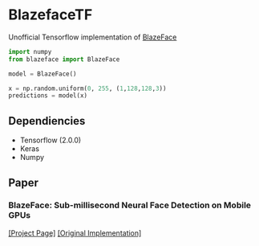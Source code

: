 # BlazefaceTF

Unofficial Tensorflow implementation of [BlazeFace](https://sites.google.com/view/perception-cv4arvr/blazeface)
 
 ```python
import numpy
from blazeface import BlazeFace

model = BlazeFace()

x = np.random.uniform(0, 255, (1,128,128,3))
predictions = model(x)
```

##  Dependiencies

* Tensorflow (2.0.0)
* Keras
* Numpy

## Paper
### BlazeFace: Sub-millisecond Neural Face Detection on Mobile GPUs
[[Project Page]](https://sites.google.com/view/perception-cv4arvr/blazeface)
[[Original Implementation]](https://github.com/google/mediapipe/tree/master/mediapipe/models#blazeface-face-detection-model)
